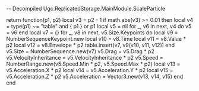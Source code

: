 -- Decompiled Ugc.ReplicatedStorage.MainModule.ScaleParticle

return function(p1, p2)
    local v3 = p2 - 1
    if math.abs(v3) >= 0.01 then
        local v4 = type(p1) ~= "table" and { p1 } or p1
        local v5 = nil
        for _, v6 in next, v4 do
            v5 = v6
        end
        local v7 = {}
        for _, v8 in next, v5.Size.Keypoints do
            local v9 = NumberSequenceKeypoint.new
            local v10 = v8.Time
            local v11 = v8.Value * p2
            local v12 = v8.Envelope * p2
            table.insert(v7, v9(v10, v11, v12))
        end
        v5.Size = NumberSequence.new(v7)
        v5.Drag = v5.Drag * p2
        v5.VelocityInheritance = v5.VelocityInheritance * p2
        v5.Speed = NumberRange.new(v5.Speed.Min * p2, v5.Speed.Max * p2)
        local v13 = v5.Acceleration.X * p2
        local v14 = v5.Acceleration.Y * p2
        local v15 = v5.Acceleration.Z * p2
        v5.Acceleration = Vector3.new(v13, v14, v15)
    end
end
